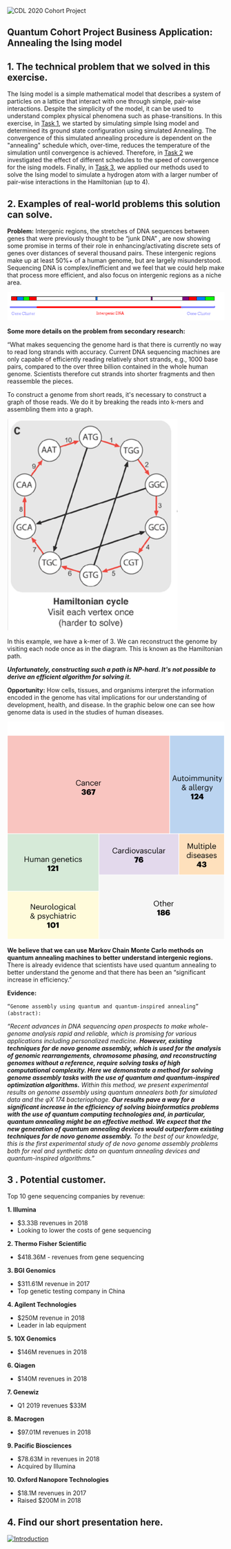 ![CDL 2020 Cohort Project](../figures/CDL_logo.jpg)

## Quantum Cohort Project Business Application: Annealing the Ising model 

## 1. The technical problem that we solved in this exercise.

The Ising model is a simple mathematical model that describes a system of particles on a lattice that 
interact with one through simple, pair-wise interactions. Despite the simplicity of the model,
it can be used to understand complex physical phenomena such as phase-transitions. In this exercise, in [Task 1](Task_1.ipynb),
we started by simulating simple Ising model and determined its ground state configuration using simulated Annealing. The convergence
of this simulated annealing procedure is dependent on the "annealing" schedule which, over-time, reduces the temperature 
of the simulation until convergence is achieved. Therefore, in [Task 2](Task_2.ipynb) we investigated the effect of
different schedules to the speed of convergence for the ising models. Finally, in [Task 3](Task_3.ipynb), we applied our methods used to solve the Ising model
to simulate a hydrogen atom with a larger number of pair-wise interactions in the Hamiltonian (up to 4).

 
## 2. Examples of real-world problems this solution can solve.
 
<b>Problem:</b> Intergenic regions, the stretches of DNA sequences between genes that were previously thought to be “junk DNA” ,
are now showing some promise in terms of their role in enhancing/activating discrete sets of genes over distances of several thousand pairs. 
These intergenic regions make up at least 50%+ of a human genome, but are largely misunderstood. Sequencing DNA is complex/inefficient and we feel that we could help make that process more efficient, and also focus on 
intergenic regions as a niche area.

![Intergenic_DNA](img/Intergenic_DNA.gif)

<b>Some more details on the problem from secondary research:</b> 
 
“What makes sequencing the genome hard is that there is currently no way to read long strands with accuracy.
Current DNA sequencing machines are only capable of efficiently reading relatively short strands, e.g., 1000 base pairs, compared to the over
three billion contained in the whole human genome. Scientists therefore cut strands into shorter fragments and then reassemble the pieces.
 
To construct a genome from short reads, it's necessary to construct a graph of those reads. We do it by breaking the reads into k-mers and 
assembling them into a graph.

![83YQO](img/83YQO.png)

In this example, we have a k-mer of 3. We can reconstruct the genome by visiting each node once as in the diagram. This is known as the Hamiltonian path.

<b><em>Unfortunately, constructing such a path is NP-hard. It's not possible to derive an efficient algorithm for solving it.</em></b>

<b>Opportunity:</b> How cells, tissues, and organisms interpret the information encoded in the genome has vital implications for our understanding of 
development, health, and disease. In the graphic below one can see how genome data is used in the studies of human diseases. 
 
![encode-3-static-graphic-c](img/encode-3-static-graphic-c.png)

<b>We believe that we can use Markov Chain Monte Carlo methods on quantum annealing machines to better understand intergenic regions.</b> 
There is already evidence that scientists have used quantum annealing to better understand the genome and that there has been
an “significant increase in efficiency.”
 
<b>Evidence:</b>
 
    “Genome assembly using quantum and quantum-inspired annealing” (abstract): 
 
<em>“Recent advances in DNA sequencing open prospects to make whole-genome analysis rapid and reliable, which is promising for 
various applications including personalized medicine. <b>However, existing techniques for de novo genome assembly, which is used for 
the analysis of genomic rearrangements, chromosome phasing, and reconstructing genomes without a reference, require solving tasks 
of high computational complexity. Here we demonstrate a method for solving genome assembly tasks with the use of quantum and 
 quantum-inspired optimization algorithms.</b> Within this method, we present experimental results on genome assembly using
quantum annealers both for simulated data and the φX 174 bacteriophage. <b>Our results pave a way for a significant increase 
in the efficiency of solving bioinformatics problems with the use of quantum computing technologies and, in particular, 
quantum annealing might be an effective method. We expect that the new generation of quantum annealing devices would outperform 
 existing techniques for de novo genome assembly.</b> To the best of our knowledge, this is the first experimental study of de novo
genome assembly problems both for real and synthetic data on quantum annealing devices and quantum-inspired algorithms.”</em>

## 3 .  Potential customer.

Top 10 gene sequencing companies by revenue:
 
<b>1. Illumina</b>
 * $3.33B revenues in 2018
 * Looking to lower the costs of gene sequencing
 
<b>2. Thermo Fisher Scientific</b>
* $418.36M - revenues from gene sequencing

<b>3. BGI Genomics</b>
* $311.61M revenue in 2017
* Top genetic testing company in China

<b>4. Agilent Technologies</b>
* $250M revenue in 2018
* Leader in lab equipment

<b>5. 10X Genomics</b>
* $146M revenues in 2018

<b>6. Qiagen</b>
* $140M revenues in 2018

<b>7. Genewiz</b>
* Q1 2019 revenues $33M

<b>8. Macrogen</b>
* $97.01M revenues in 2018

<b>9. Pacific Biosciences</b>
* $78.63M in revenues in 2018
* Acquired by Illumina

<b>10. Oxford Nanopore Technologies</b>
* $18.1M revenues in 2017
* Raised $200M in 2018

## 4. Find our short presentation here.

[![Introduction](/video.png)](https://youtu.be/nIdBDuqI9mw)
